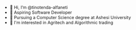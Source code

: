 - 👋 Hi, I’m @tinotenda-alfaneti
- 👀 Aspiring Software Developer
- 🌱 Pursuing a Computer Science degree at Ashesi University
- 💞️ I'm interested in Agritech and Algorithmic trading


<!---
tinotenda-alfaneti/tinotenda-alfaneti is a ✨ special ✨ repository because its `README.md` (this file) appears on your GitHub profile.
You can click the Preview link to take a look at your changes.
--->
